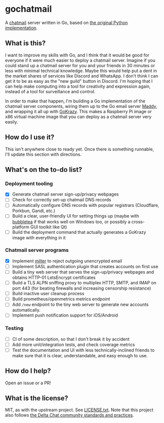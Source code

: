 # gochatmail

A [chatmail](https://delta.chat/en/chatmail) server written in Go, based on [the
original Python implementation](https://github.com/deltachat/chatmail).

## What is this?

I want to improve my skills with Go, and I think that it would be good for
everyone if it were much easier to deploy a chatmail server.  Imagine if you
could stand up a chatmail server for you and your friends in 30 minutes or less
with minimal technical knowledge.  Maybe this would help put a dent in the
market shares of services like Discord and WhatsApp.  I don't think I can get it
to be as easy as the "new guild" button in Discord.  I'm hoping that I can
help make computing into a tool for creativity and expression again, instead of
a tool for surveillance and control.

In order to make that happen, I'm building a Go implementation of the chatmail
server components, wiring them up to the Go email server
[Maddy](https://maddy.email), and wrapping it all up with
[GoKrazy](https://gokrazy.org).  This makes a Raspberry Pi image or x86 virtual
machine image that you can deploy as a chatmail server very easily.

## How do I use it?

This isn't anywhere close to ready yet. Once there is something runnable, I'll
update this section with directions.

## What's on the to-do list?

### Deployment tooling
- [x] Generate chatmail server sign-up/privacy webpages
- [ ] Check for correctly set-up chatmail DNS records
- [ ] Automatically configure DNS records with popular registrars (Cloudflare,
Porkbun, Gandi, etc.)
- [ ] Build a clear, user-friendly UI for setting things up (maybe with
[bubbletea](https://github.com/charmbracelet/bubbletea) if that works well on
Windows too, or possibly a cross-platform GUI toolkit like Qt)
- [ ] Build the deployment command that actually generates a GoKrazy image with
  everything in it

### Chatmail server programs
- [x] Implement [milter](https://en.wikipedia.org/wiki/Milter) to reject
outgoing unencrypted email
- [ ] Implement SASL authentication plugin that creates accounts on first use
- [ ] Build a tiny web server that serves the sign-up/privacy webpages and
obtains HTTP-01 LetsEncrypt certificates
- [ ] Build a TLS ALPN sniffing proxy to multiplex HTTP, SMTP, and IMAP on port
  443 (for beating firewalls and increasing censorship resistance)
- [ ] Build inactive user cleanup process
- [ ] Build prometheus/openmetrics metrics endpoint
- [ ] Add `/new` endpoint to the tiny web server to generate new accounts
automatically.
- [ ] Implement push notification support for iOS/Android

### Testing
- [ ] CI of some description, so that I don't break it by accident
- [ ] Add more unit/integration tests, and check coverage metrics
- [ ] Test the documentation and UI with less technically-inclined friends to
make sure that it is clear, understandable, and easy enough to use.

## How do I help?

Open an issue or a PR!

## What is the license?

MIT, as with the upstream project. See
[LICENSE.txt](https://github.com/s0ph0s-dog/gochatmail/blob/main/LICENSE.txt).
Note that this project also follows [the Delta Chat community standards and
practices](https://delta.chat/en/community-standards).
